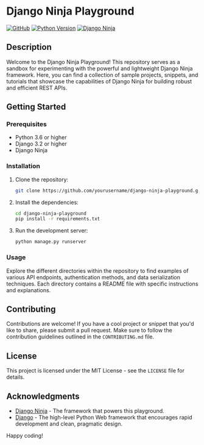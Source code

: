 # Django Ninja Playground

[![GitHub](https://img.shields.io/github/license/mashape/apistatus.svg)](LICENSE)
[![Python Version](https://img.shields.io/badge/python-3.12-blue.svg)](https://www.python.org/downloads/)
[![Django Ninja](https://img.shields.io/badge/Django%20Ninja-latest-green.svg)](https://django-ninja.rest-framework.com/)

## Description

Welcome to the Django Ninja Playground! This repository serves as a sandbox for experimenting with the powerful and lightweight Django Ninja framework. Here, you can find a collection of sample projects, snippets, and tutorials that showcase the capabilities of Django Ninja for building robust and efficient REST APIs.

## Getting Started

### Prerequisites

- Python 3.6 or higher
- Django 3.2 or higher
- Django Ninja

### Installation

1. Clone the repository:
   ```bash
   git clone https://github.com/yourusername/django-ninja-playground.git
   ```

2. Install the dependencies:
   ```bash
   cd django-ninja-playground
   pip install -r requirements.txt
   ```

3. Run the development server:
   ```bash
   python manage.py runserver
   ```

### Usage

Explore the different directories within the repository to find examples of various API endpoints, authentication methods, and data serialization techniques. Each directory contains a README file with specific instructions and explanations.

## Contributing

Contributions are welcome! If you have a cool project or snippet that you'd like to share, please submit a pull request. Make sure to follow the contribution guidelines outlined in the `CONTRIBUTING.md` file.

## License

This project is licensed under the MIT License - see the `LICENSE` file for details.

## Acknowledgments

- [Django Ninja](https://django-ninja.rest-framework.com/) - The framework that powers this playground.
- [Django](https://www.djangoproject.com/) - The high-level Python Web framework that encourages rapid development and clean, pragmatic design.

Happy coding!